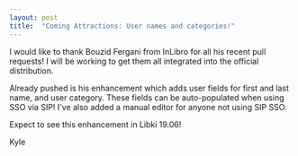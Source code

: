 ```yaml
---
layout: post
title:  "Coming Attractions: User names and categories!"
---
```


I would like to thank Bouzid Fergani from InLibro for all his recent pull requests!
I will be working to get them all integrated into the official distribution.

Already pushed is his enhancement which adds user fields for first and last name, and user category.
These fields can be auto-populated when using SSO via SIP!
I've also added a manual editor for anyone not using SIP SSO.

Expect to see this enhancement in Libki 19.06!

Kyle
